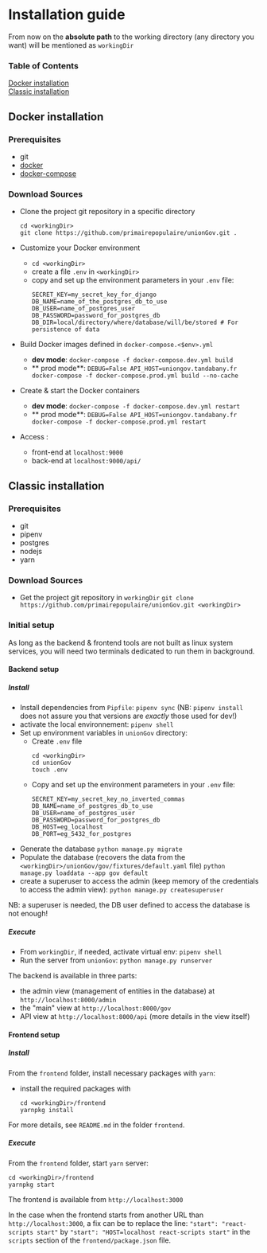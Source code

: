 # Installation guide
From now on the **absolute path** to the working directory (any directory you want) will be mentioned as `workingDir`
### Table of Contents  
[Docker installation](#docker)  
[Classic installation](#classic)  

## <a name="docker"></a>Docker installation
### Prerequisites
* git
* [docker](https://docs.docker.com/engine/install/)
* [docker-compose](https://docs.docker.com/compose/install/)

### Download Sources
* Clone the project git repository in a specific directory
  ```
  cd <workingDir>
  git clone https://github.com/primairepopulaire/unionGov.git .
  ```
* Customize your Docker environment
  * `cd <workingDir>`
  * create a file `.env` in `<workingDir>`
  * copy and set up the environment parameters in your `.env` file:
    ```
    SECRET_KEY=my_secret_key_for_django
    DB_NAME=name_of_the_postgres_db_to_use
    DB_USER=name_of_postgres_user
    DB_PASSWORD=password_for_postgres_db
    DB_DIR=local/directory/where/database/will/be/stored # For persistence of data
    ```
* Build Docker images defined in `docker-compose.<$env>.yml`
  * **dev mode**: `docker-compose -f docker-compose.dev.yml build`
  * ** prod mode**: `DEBUG=False API_HOST=uniongov.tandabany.fr docker-compose -f docker-compose.prod.yml build --no-cache`
  
* Create & start the Docker containers
  * **dev mode**: `docker-compose -f docker-compose.dev.yml restart`
  * ** prod mode**: `DEBUG=False API_HOST=uniongov.tandabany.fr docker-compose -f docker-compose.prod.yml restart`
  
* Access :
  * front-end at `localhost:9000`
  * back-end at `localhost:9000/api/`

## <a name="classic"></a>Classic installation
### Prerequisites
  * git
  * pipenv
  * postgres
  * nodejs
  * yarn

### Download Sources
  * Get the project git repository in `workingDir`
   `git clone https://github.com/primairepopulaire/unionGov.git <workingDir>`

### Initial setup
As long as the backend & frontend tools are not built as linux system services, you will need two terminals dedicated to run them in background.
#### Backend setup
##### Install
* Install dependencies from `Pipfile`: 
  `pipenv sync` 
  (NB: `pipenv install` does not assure you that versions are *exactly* those used for dev!)
* activate the local environnement: 
  `pipenv shell`
* Set up environment variables in `unionGov` directory:
  * Create `.env` file
    ```
    cd <workingDir>
    cd unionGov
    touch .env
    ```
  * Copy and set up the environment parameters in your `.env` file:
    ```
    SECRET_KEY=my_secret_key_no_inverted_commas
    DB_NAME=name_of_postgres_db_to_use
    DB_USER=name_of_postgres_user
    DB_PASSWORD=password_for_postgres_db
    DB_HOST=eg_localhost
    DB_PORT=eg_5432_for_postgres
    ```
* Generate the database
  `python manage.py migrate`
* Populate the database (recovers the data from the `<workingDir>/unionGov/gov/fixtures/default.yaml` file)
  `python manage.py loaddata --app gov default` 
* create a superuser to access the admin (keep memory of the credentials to access the admin view):
  `python manage.py createsuperuser`

NB: a superuser is needed, the DB user defined to access the database is not enough!
##### Execute
* From `workingDir`, if needed, activate virtual env:
  `pipenv shell`
* Run the server from `unionGov`:
  `python manage.py runserver`

The backend is available in three parts:
* the admin view (management of entities in the database) at `http://localhost:8000/admin`
* the "main" view at `http://localhost:8000/gov`
* API view at `http://localhost:8000/api` (more details in the view itself)

#### Frontend setup
##### Install
From the `frontend` folder, install necessary packages with  `yarn`:
* install the required packages with 
  ```
  cd <workingDir>/frontend
  yarnpkg install
  ```
For more details, see `README.md` in the folder `frontend`.
##### Execute
From the `frontend` folder, start `yarn` server:
```
cd <workingDir>/frontend
yarnpkg start
```
The frontend is available from `http://localhost:3000`

In the case when the frontend starts from another URL than `http://localhost:3000`, a fix can be to replace the line:
`"start": "react-scripts start"` by `"start": "HOST=localhost react-scripts start"`
in the `scripts` section of the `frontend/package.json` file.  
